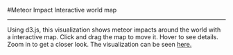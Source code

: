 #Meteor Impact Interactive world map
_______

Using d3.js, this visualization shows meteor impacts around the world with a interactive map. Click and drag the map to move it. Hover to see details. Zoom in to get a closer look. The visualization can be seen [here.](https://jpmcb.github.io/D3-Meteor-Geolocation-Map/)